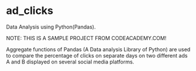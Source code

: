 # ad_clicks
Data Analysis using Python(Pandas).

NOTE: THIS IS A SAMPLE PROJECT FROM CODEACADEMY.COM!

Aggregate functions of Pandas (A Data analysis Library of Python) are used to compare the percentage of clicks on separate days on two different ads A and B displayed on several social media platforms.
